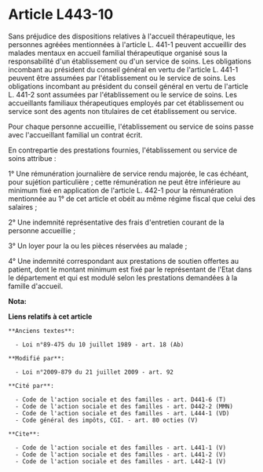 # Article L443-10

Sans préjudice des dispositions relatives à l'accueil thérapeutique, les personnes agréées mentionnées à l'article L. 441-1
peuvent accueillir des malades mentaux en accueil familial thérapeutique organisé sous la responsabilité d'un établissement
ou d'un service de soins. Les obligations incombant au président du conseil général en vertu de l'article L. 441-1 peuvent
être assumées par l'établissement ou le service de soins. Les obligations incombant au président du conseil général en vertu
de l'article L. 441-2 sont assumées par l'établissement ou le service de soins. Les accueillants familiaux thérapeutiques
employés par cet établissement ou service sont des agents non titulaires de cet établissement ou service. 

Pour chaque personne accueillie, l'établissement ou service de soins passe avec l'accueillant familial un contrat écrit. 

En contrepartie des prestations fournies, l'établissement ou service de soins attribue : 

1° Une rémunération journalière de service rendu majorée, le cas échéant, pour sujétion particulière ; cette rémunération ne
peut être inférieure au minimum fixé en application de l'article L. 442-1 pour la rémunération mentionnée au 1° de cet
article et obéit au même régime fiscal que celui des salaires ; 

2° Une indemnité représentative des frais d'entretien courant de la personne accueillie ; 

3° Un loyer pour la ou les pièces réservées au malade ; 

4° Une indemnité correspondant aux prestations de soutien offertes au patient, dont le montant minimum est fixé par le
représentant de l'Etat dans le département et qui est modulé selon les prestations demandées à la famille d'accueil.

**Nota:**



**Liens relatifs à cet article**

	**Anciens textes**:

	  - Loi n°89-475 du 10 juillet 1989 - art. 18 (Ab)

	**Modifié par**:

	  - Loi n°2009-879 du 21 juillet 2009 - art. 92

	**Cité par**:

	  - Code de l'action sociale et des familles - art. D441-6 (T)
	  - Code de l'action sociale et des familles - art. D442-2 (MMN)
	  - Code de l'action sociale et des familles - art. L444-1 (VD)
	  - Code général des impôts, CGI. - art. 80 octies (V)

	**Cite**:

	  - Code de l'action sociale et des familles - art. L441-1 (V)
	  - Code de l'action sociale et des familles - art. L441-2 (V)
	  - Code de l'action sociale et des familles - art. L442-1 (V)
